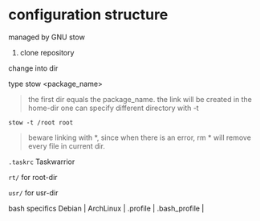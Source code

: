 # configuration structure
managed by GNU stow

1. clone repository

change into dir

type stow <package_name>

> the first dir equals the package_name. the link will be created in the home-dir
> one can specify different directory with -t <dir>

```
stow -t /root root
```

> beware linking with *, since when there is an error, rm * will remove every file in current dir. 


```.taskrc```
Taskwarrior

```rt/```
for root-dir

```usr/```
for usr-dir

bash specifics
Debian | ArchLinux |
.profile | .bash_profile |

